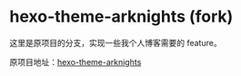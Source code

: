 # hexo-theme-arknights (fork)

这里是原项目的分支，实现一些我个人博客需要的 feature。

原项目地址：[hexo-theme-arknights](https://github.com/Yue-plus/hexo-theme-arknights)
